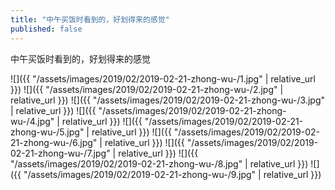 ```yaml
---
title: "中午买饭时看到的，好划得来的感觉"
published: false
---
```

中午买饭时看到的，好划得来的感觉



![]({{ "/assets/images/2019/02/2019-02-21-zhong-wu-/1.jpg" | relative_url }})
![]({{ "/assets/images/2019/02/2019-02-21-zhong-wu-/2.jpg" | relative_url }})
![]({{ "/assets/images/2019/02/2019-02-21-zhong-wu-/3.jpg" | relative_url }})
![]({{ "/assets/images/2019/02/2019-02-21-zhong-wu-/4.jpg" | relative_url }})
![]({{ "/assets/images/2019/02/2019-02-21-zhong-wu-/5.jpg" | relative_url }})
![]({{ "/assets/images/2019/02/2019-02-21-zhong-wu-/6.jpg" | relative_url }})
![]({{ "/assets/images/2019/02/2019-02-21-zhong-wu-/7.jpg" | relative_url }})
![]({{ "/assets/images/2019/02/2019-02-21-zhong-wu-/8.jpg" | relative_url }})
![]({{ "/assets/images/2019/02/2019-02-21-zhong-wu-/9.jpg" | relative_url }})
